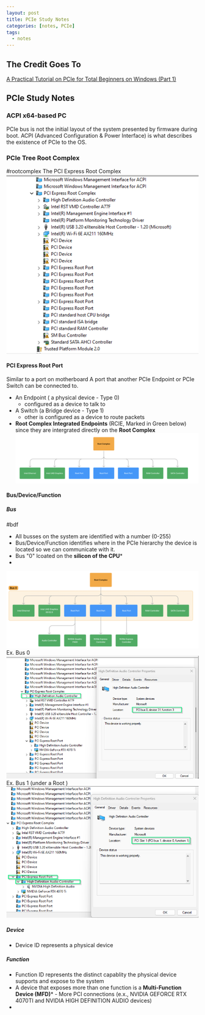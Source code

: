 ```yaml
---
layout: post
title: PCIe Study Notes
categories: [notes, PCIe]
tags:
  - notes
---
```


## The Credit Goes To

[A Practical Tutorial on PCIe for Total Beginners on Windows (Part 1)](https://ctf.re/windows/kernel/pcie/tutorial/2023/02/14/pcie-part-1/)

## PCIe Study Notes

### ACPI x64-based PC 

PCIe bus is not the initial layout of the system presented by firmware during boot. ACPI (Advanced Configuration & Power Interface) is what describes the existence of PCIe to the OS. 

### PCIe Tree Root Complex
#rootcomplex
The PCI Express Root Complex
![](/assets/images/03-26-20242024-03-26-PCIe%20Blogpost%20Study.png)

#### PCI Express Root Port
Similar to a port on motherboard 
A port that another PCIe Endpoint or PCIe Switch can be connected to.
- An Endpoint ( a physical device - Type 0)
	- configured as a device to talk to
- A Switch (a Bridge device - Type 1)
	- other is configured as a device to route packets
- **Root Complex Integrated Endpoints** (RCIE, Marked in Green below) since they are intergrated directly on the **Root Complex** 
![](/assets/images/03-26-20242024-03-26-PCIe%20Blogpost%20Study-2.png)

#### Bus/Device/Function
##### Bus
#bdf
- All busses on the system are identified with a number (0-255)
- Bus/Device/Function identifies where in the PCIe hierarchy the device is located so we can communicate with it.
- Bus "0" lcoated on the **silicon of the CPU***
- 
![](/assets/images/03-26-20242024-03-26-PCIe%20Blogpost%20Study-6.png)
Ex. Bus 0
![](/assets/images/03-26-20242024-03-26-PCIe%20Blogpost%20Study-3.png)
Ex. Bus 1 (under a Root )
![](/assets/images/03-26-20242024-03-26-PCIe%20Blogpost%20Study-5.png)
##### Device 
- Device ID represents a physical device 

##### Function
- Function ID represents the distinct capablity the physical device supports and expose to the system
- A device that exposes more than one function is a **Multi-Function Device (MFD)*** - More PCI connections (e.x., NVIDIA GEFORCE RTX 4070TI and NVIDIA HIGH DEFINITION AUDIO devices)
- 